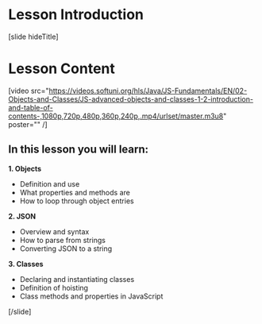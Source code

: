 # Lesson Introduction

[slide hideTitle]

# Lesson Content

[video src="https://videos.softuni.org/hls/Java/JS-Fundamentals/EN/02-Objects-and-Classes/JS-advanced-objects-and-classes-1-2-introduction-and-table-of-contents-,1080p,720p,480p,360p,240p,.mp4/urlset/master.m3u8" poster="" /]

## In this lesson you will learn:

**1. Objects**
- Definition and use
- What properties and methods are
- How to loop through object entries

**2. JSON**
- Overview and syntax
- How to parse from strings
- Converting JSON to a string

**3. Classes**
- Declaring and instantiating classes
- Definition of hoisting
- Class methods and properties in JavaScript

[/slide]